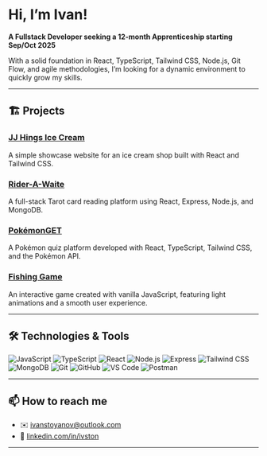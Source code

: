 # Hi, I’m Ivan!

**A Fullstack Developer seeking a 12-month Apprenticeship starting Sep/Oct 2025**

With a solid foundation in React, TypeScript, Tailwind CSS, Node.js, Git Flow, and agile methodologies, I’m looking for a dynamic environment to quickly grow my skills.

---

## 🏗 Projects

### [JJ Hings Ice Cream](https://github.com/ivston/jjhings/blob/main/README.md)  
A simple showcase website for an ice cream shop built with React and Tailwind CSS.

### [Rider-A-Waite](https://github.com/ivston/rider-a-waite-frontend/blob/main/README.md)  
A full-stack Tarot card reading platform using React, Express, Node.js, and MongoDB.

### [PokémonGET](https://github.com/claire2d2/poke-project/blob/main/README.md)  
A Pokémon quiz platform developed with React, TypeScript, Tailwind CSS, and the Pokémon API.

### [Fishing Game](https://ivston.github.io/fishing-game/)  
An interactive game created with vanilla JavaScript, featuring light animations and a smooth user experience.

---

## 🛠️ Technologies & Tools

![JavaScript](https://img.shields.io/badge/JavaScript-F7DF1E?style=for-the-badge&logo=javascript&logoColor=black)
![TypeScript](https://img.shields.io/badge/TypeScript-3178C6?style=for-the-badge&logo=typescript&logoColor=white)
![React](https://img.shields.io/badge/React-20232A?style=for-the-badge&logo=react&logoColor=61DAFB)
![Node.js](https://img.shields.io/badge/Node.js-339933?style=for-the-badge&logo=nodedotjs&logoColor=white)
![Express](https://img.shields.io/badge/Express-000000?style=for-the-badge&logo=express&logoColor=white)
![Tailwind CSS](https://img.shields.io/badge/Tailwind_CSS-06B6D4?style=for-the-badge&logo=tailwind-css&logoColor=white)
![MongoDB](https://img.shields.io/badge/MongoDB-47A248?style=for-the-badge&logo=mongodb&logoColor=white)
![Git](https://img.shields.io/badge/Git-F05032?style=for-the-badge&logo=git&logoColor=white)
![GitHub](https://img.shields.io/badge/GitHub-181717?style=for-the-badge&logo=github&logoColor=white)
![VS Code](https://img.shields.io/badge/VS_Code-007ACC?style=for-the-badge&logo=visual-studio-code&logoColor=white)
![Postman](https://img.shields.io/badge/Postman-FF6C37?style=for-the-badge&logo=postman&logoColor=white)

---

## 📫 How to reach me

- ✉️ [ivanstoyanov@outlook.com](mailto:ivanstoyanov@outlook.com)  
- 🔗 [linkedin.com/in/ivston](https://linkedin.com/in/ivston)

---
